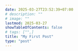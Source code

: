 ```yaml
---
date: 2025-03-27T23:52:39+07:00
# description: ""
# image: ""
lastmod: 2025-03-27
showTableOfContents: false
# tags: ["",]
title: "My First Post"
type: "post"
---
```

